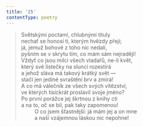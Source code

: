 ```yaml
---
title: '25'
contentType: poetry
---
```


> Světskými poctami, chlubnými tituly  
> nechať se honosí ti, kterým hvězdy přejí;  
> já, jemuž bohové z toho nic nedali,  
> pyšním se v skrytu tím, co mám sám nejraději!  
> Vždyť co jsou milci všech vladařů, ne-li květ,  
> který své lístečky na slunci rozestírá  
> a jehož sláva má takový krátký svět —  
> stačí jen jediné svraštění brv a zmírá!  
> A co má válečník ze všech svých vítězství,  
> ve kterých tisíckrát proslavil svoje jméno?  
> Po první porážce jej škrtnou z knihy cti  
> a na to, oč se bil, pak taky zapomenou!  
>          O co jsem šťastnější: já mám jej a on mne  
>          a naší vzájemnou láskou nic nepohne!

